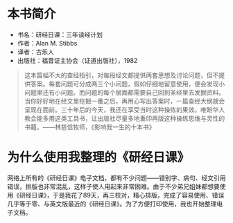 # 本书简介

- 书名：研经日课：三年读经计划
- 作者：Alan M. Stibbs
- 译者：古乐人
- 出版社：福音证主协会（证道出版社），1982

> 这本篇幅不大的查经指引，对每段经文都提供两套思想及讨论问题，但不提供答案。每套问题可分成两三个小问题，假如仔细地留意使用，便会发现小问题里还有小问题。而问题的每个层面都需要自己回到圣经里去发掘资料。当你好好地在经文里挖掘一番之后，再用心写出答案时，一篇查经大纲就会呈现在面前。三十年后的今天，我还在享受当时这种操练的果效。唯盼华人教会能多用这类工具书，让出版社尽量多地重印再版这种操练思维与灵性的书籍。——林慈信牧师，《影响我一生的十本书》

# 为什么使用我整理的《研经日课》

网络上所有的《研经日课》电子文档，都有不少问题——错别字、病句、经文引用错误，排版也非常混乱，这样子使人用起来非常困难。由于不少弟兄姐妹都想要使用《研经日课》，于是我花了89天，再三校对，精心排版，完成了容易使用、错误几乎等于零、与英文版最近的《研经日课》。为了方便打印使用，我也开始整理电子文档。